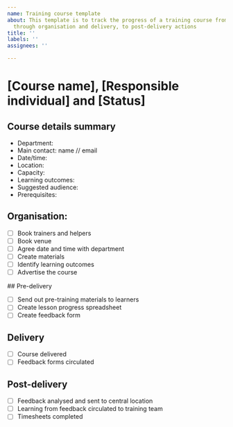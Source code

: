 ```yaml
---
name: Training course template
about: This template is to track the progress of a training course from conception,
  through organisation and delivery, to post-delivery actions
title: ''
labels: ''
assignees: ''

---
```


# [Course name], [Responsible individual] and [Status]

## Course details summary
- Department: 
- Main contact: name // email
- Date/time: 
- Location: 
- Capacity: 
- Learning outcomes: 
- Suggested audience: 
- Prerequisites: 

## Organisation:
- [ ] Book trainers and helpers
- [ ] Book venue
- [ ] Agree date and time with department
- [ ] Create materials
- [ ] Identify learning outcomes
- [ ] Advertise the course

## Pre-delivery
- [ ] Send out pre-training materials to learners
- [ ] Create lesson progress spreadsheet
- [ ] Create feedback form

## Delivery
- [ ] Course delivered
- [ ] Feedback forms circulated

## Post-delivery
- [ ] Feedback analysed and sent to central location
- [ ] Learning from feedback circulated to training team
- [ ] Timesheets completed
